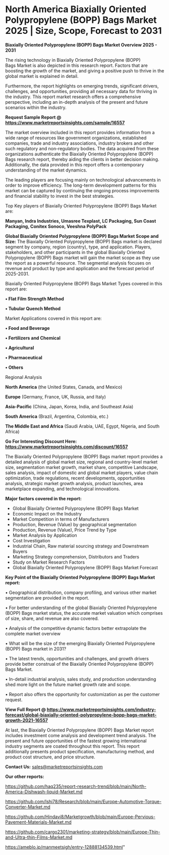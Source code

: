# North America Biaxially Oriented Polypropylene (BOPP) Bags Market 2025 | Size, Scope, Forecast to 2031

<Strong> Biaxially Oriented Polypropylene (BOPP) Bags Market Overview 2025 - 2031</strong>

The rising technology in Biaxially Oriented Polypropylene (BOPP) Bags Market is also depicted in this research report. Factors that are boosting the growth of the market, and giving a positive push to thrive in the global market is explained in detail.

Furthermore, the report highlights on emerging trends, significant drivers, challenges, and opportunities, providing all necessary data for thriving in the industry. This report market research offers a comprehensive perspective, including an in-depth analysis of the present and future scenarios within the industry.

<strong>Request Sample Report @ <a href=https://www.marketreportsinsights.com/sample/16557>https://www.marketreportsinsights.com/sample/16557</a></strong>

The market overview included in this report provides information from a wide range of resources like government organizations, established companies, trade and industry associations, industry brokers and other such regulatory and non-regulatory bodies. The data acquired from these organizations authenticate the Biaxially Oriented Polypropylene (BOPP) Bags research report, thereby aiding the clients in better decision making. Additionally, the data provided in this report offers a contemporary understanding of the market dynamics.

The leading players are focusing mainly on technological advancements in order to improve efficiency. The long-term development patterns for this market can be captured by continuing the ongoing process improvements and financial stability to invest in the best strategies.

Top Key players of Biaxially Oriented Polypropylene (BOPP) Bags Market are:

<strong>Manyan, Indra Industries, Umasree Texplast, LC Packaging, Sun Coast Packaging, Conitex Sonoco, Veeshna PolyPack</strong>

<strong><b>Global Biaxially Oriented Polypropylene (BOPP) Bags Market Scope and Size:</b></strong>
The Biaxially Oriented Polypropylene (BOPP) Bags market is declared segment by company, region (country), type, and application. Players, stakeholders, and other participants in the global Biaxially Oriented Polypropylene (BOPP) Bags market will gain the market scope as they use the report as a powerful resource. The segmental analysis focuses on revenue and product by type and application and the forecast period of 2025-2031.

Biaxially Oriented Polypropylene (BOPP) Bags Market Types covered in this report are:

<strong>• Flat Film Strength Method

• Tubular Quench Method</strong>

Market Applications covered in this report are:

<strong>• Food and Beverage

• Fertilizers and Chemical

• Agricultural

• Pharmaceutical

• Others</strong> 

Regional Analysis

<strong>North America</strong> (the United States, Canada, and Mexico)

<strong>Europe</strong> (Germany, France, UK, Russia, and Italy)

<strong>Asia-Pacific</strong> (China, Japan, Korea, India, and Southeast Asia)

<strong>South America</strong> (Brazil, Argentina, Colombia, etc.)

<strong>The Middle East and Africa</strong> (Saudi Arabia, UAE, Egypt, Nigeria, and South Africa)

<strong>Go For Interesting Discount Here: <a href=https://www.marketreportsinsights.com/discount/16557>https://www.marketreportsinsights.com/discount/16557</a></strong>

The Biaxially Oriented Polypropylene (BOPP) Bags market report provides a detailed analysis of global market size, regional and country-level market size, segmentation market growth, market share, competitive Landscape, sales analysis, impact of domestic and global market players, value chain optimization, trade regulations, recent developments, opportunities analysis, strategic market growth analysis, product launches, area marketplace expanding, and technological innovations.

<strong><b>Major factors covered in the report:</b></strong>
<ul>
  <li>Global Biaxially Oriented Polypropylene (BOPP) Bags Market </li>
  <li>Economic Impact on the Industry</li>
  <li>Market Competition in terms of Manufacturers</li>
  <li>Production, Revenue (Value) by geographical segmentation</li>
  <li>Production, Revenue (Value), Price Trend by Type</li>
  <li>Market Analysis by Application</li>
  <li>Cost Investigation</li>
  <li>Industrial Chain, Raw material sourcing strategy and Downstream Buyers</li>
  <li>Marketing Strategy comprehension, Distributors and Traders</li>
  <li>Study on Market Research Factors</li>
  <li>Global Biaxially Oriented Polypropylene (BOPP) Bags Market Forecast</li>
</ul>

<strong><b>Key Point of the Biaxially Oriented Polypropylene (BOPP) Bags Market report:</b></strong>

• Geographical distribution, company profiling, and various other market segmentation are provided in the report.

• For better understanding of the global Biaxially Oriented Polypropylene (BOPP) Bags market status, the accurate market valuation which comprises of size, share, and revenue are also covered.

• Analysis of the competitive dynamic factors better extrapolate the complete market overview

• What will be the size of the emerging Biaxially Oriented Polypropylene (BOPP) Bags market in 2031?

• The latest trends, opportunities and challenges, and growth drivers provide better construal of the Biaxially Oriented Polypropylene (BOPP) Bags Market.

• In-detail industrial analysis, sales study, and production understanding shed more light on the future market growth rate and scope.

• Report also offers the opportunity for customization as per the customer request.

<strong><b>View Full Report @ <a href=https://www.marketreportsinsights.com/industry-forecast/global-biaxially-oriented-polypropylene-bopp-bags-market-growth-2021-16557>https://www.marketreportsinsights.com/industry-forecast/global-biaxially-oriented-polypropylene-bopp-bags-market-growth-2021-16557</a></b></strong>


At last, the Biaxially Oriented Polypropylene (BOPP) Bags Market report includes investment come analysis and development trend analysis. The present and future opportunities of the fastest growing international industry segments are coated throughout this report. This report additionally presents product specification, manufacturing method, and product cost structure, and price structure.

<strong>Contact Us:</strong>
sales@marketreportsinsights.com

<strong>Our other reports:</strong>

<a href=https://github.com/haq235/report-research-trend/blob/main/North-America-Dishwash-liquid-Market.md>https://github.com/haq235/report-research-trend/blob/main/North-America-Dishwash-liquid-Market.md</a>

<a href=https://github.com/Ishi78/Research/blob/main/Europe-Automotive-Torque-Converter-Market.md>https://github.com/Ishi78/Research/blob/main/Europe-Automotive-Torque-Converter-Market.md</a>

<a href=https://github.com/Hindavi8/Marketgrowth/blob/main/Europe-Pervious-Pavement-Materials-Market.md>https://github.com/Hindavi8/Marketgrowth/blob/main/Europe-Pervious-Pavement-Materials-Market.md</a>

<a href=https://github.com/cargo2301/marketing-strategy/blob/main/Europe-Thin-and-Ultra-thin-Films-Market.md>https://github.com/cargo2301/marketing-strategy/blob/main/Europe-Thin-and-Ultra-thin-Films-Market.md</a>

<a href=https://ameblo.jp/manmeetsigh/entry-12888134539.html>https://ameblo.jp/manmeetsigh/entry-12888134539.html</a>"
